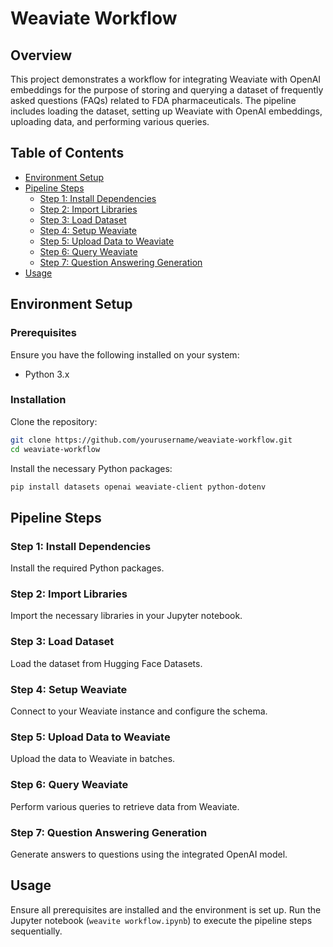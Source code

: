 # Weaviate Workflow

## Overview

This project demonstrates a workflow for integrating Weaviate with OpenAI embeddings for the purpose of storing and querying a dataset of frequently asked questions (FAQs) related to FDA pharmaceuticals. The pipeline includes loading the dataset, setting up Weaviate with OpenAI embeddings, uploading data, and performing various queries.

## Table of Contents

- [Environment Setup](#environment-setup)
- [Pipeline Steps](#pipeline-steps)
  - [Step 1: Install Dependencies](#step-1-install-dependencies)
  - [Step 2: Import Libraries](#step-2-import-libraries)
  - [Step 3: Load Dataset](#step-3-load-dataset)
  - [Step 4: Setup Weaviate](#step-4-setup-weaviate)
  - [Step 5: Upload Data to Weaviate](#step-5-upload-data-to-weaviate)
  - [Step 6: Query Weaviate](#step-6-query-weaviate)
  - [Step 7: Question Answering Generation](#step-7-question-answering-generation)
- [Usage](#usage)

## Environment Setup

### Prerequisites
Ensure you have the following installed on your system:
- Python 3.x

### Installation

Clone the repository:
```sh
git clone https://github.com/yourusername/weaviate-workflow.git
cd weaviate-workflow
```

Install the necessary Python packages:
```sh
pip install datasets openai weaviate-client python-dotenv
```


## Pipeline Steps

### Step 1: Install Dependencies
Install the required Python packages.

### Step 2: Import Libraries
Import the necessary libraries in your Jupyter notebook.

### Step 3: Load Dataset
Load the dataset from Hugging Face Datasets.

### Step 4: Setup Weaviate
Connect to your Weaviate instance and configure the schema.

### Step 5: Upload Data to Weaviate
Upload the data to Weaviate in batches.

### Step 6: Query Weaviate
Perform various queries to retrieve data from Weaviate.

### Step 7: Question Answering Generation
Generate answers to questions using the integrated OpenAI model.

## Usage

Ensure all prerequisites are installed and the environment is set up.
Run the Jupyter notebook (`weavite workflow.ipynb`) to execute the pipeline steps sequentially.
